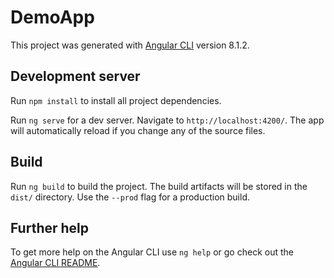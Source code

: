 
# DemoApp

  

This project was generated with [Angular CLI](https://github.com/angular/angular-cli) version 8.1.2.

## Development server

Run `npm install` to install all project dependencies.

Run `ng serve` for a dev server. Navigate to `http://localhost:4200/`. The app will automatically reload if you change any of the source files.

 
  

## Build

  

Run `ng build` to build the project. The build artifacts will be stored in the `dist/` directory. Use the `--prod` flag for a production build.

  

## Further help

  

To get more help on the Angular CLI use `ng help` or go check out the [Angular CLI README](https://github.com/angular/angular-cli/blob/master/README.md).

